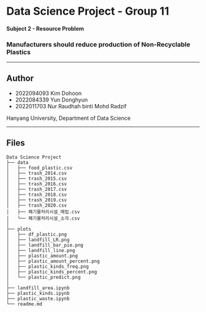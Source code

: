 # Data Science Project - Group 11

#### Subject 2 - Resource Problem
### Manufacturers should reduce production of Non-Recyclable Plastics  

----

## Author
- 2022094093 Kim Dohoon  
- 2022084339 Yun Donghyun  
- 2022011703 Nur Raudhah binti Mohd Radzif  

Hanyang University, Department of Data Science

---
## Files
```
Data Science Project
├── data
│   ├── food_plastic.csv
│   ├── trash_2014.csv
│   ├── trash_2015.csv
│   ├── trash_2016.csv
│   ├── trash_2017.csv
│   ├── trash_2018.csv
│   ├── trash_2019.csv
│   ├── trash_2020.csv
│   ├── 폐기물처리시설_매립.csv
│   └── 폐기물처리시설_소각.csv
│
├── plots
│   ├── df_plastic.png
│   ├── landfill_LR.png
│   ├── landfill_bar_pie.png
│   ├── landfill_line.png
│   ├── plastic_amount.png
│   ├── plastic_amount_percent.png
│   ├── plastic_kinds_freq.png
│   ├── plastic_kinds_percent.png
│   └── plastic_predict.png
│
├── landfill_area.ipynb
├── plastic_kinds.ipynb
├── plastic_waste.ipynb
└── readme.md
```